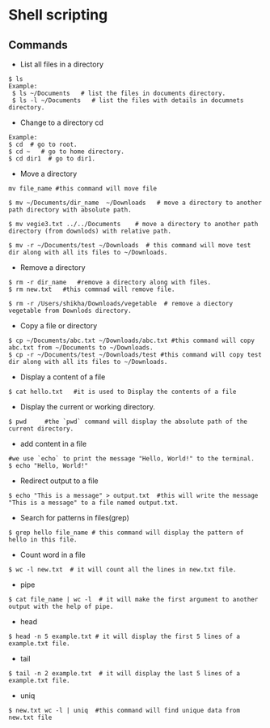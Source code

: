 # Shell scripting

## Commands

* List all files in a directory
```shell
$ ls
Example:
 $ ls ~/Documents   # list the files in documents directory.
 $ ls -l ~/Documents   # list the files with details in documnets directory.
```
* Change to a directory
cd
```shell
Example:
$ cd  # go to root. 
$ cd ~   # go to home directory.
$ cd dir1  # go to dir1.
```

* Move a directory
```shell
mv file_name #this command will move file
```

```shell 
$ mv ~/Documents/dir_name  ~/Downloads   # move a directory to another path directory with absolute path.

$ mv vegie3.txt ../../Documents    # move a directory to another path directory (from downlods) with relative path. 

$ mv -r ~/Documents/test ~/Downloads  # this command will move test dir along with all its files to ~/Downloads.
```

* Remove a directory
```shell
$ rm -r dir_name   #remove a directory along with files.
$ rm new.txt   #this commnad will remove file.
```

```shell
$ rm -r /Users/shikha/Downloads/vegetable  # remove a diectory vegetable from Downlods directory.
```

* Copy a file or directory 
```shell
$ cp ~/Documents/abc.txt ~/Downloads/abc.txt #this command will copy abc.txt from ~/Documents to ~/Downloads.
$ cp -r ~/Documents/test ~/Downloads/test #this command will copy test dir along with all its files to ~/Downloads.
```

* Display a content of a file
```shell
$ cat hello.txt   #it is used to Display the contents of a file
```
* Display the current or working directory.
```shell
$ pwd     #the `pwd` command will display the absolute path of the current directory.
```

* add content in a file
```shell
#we use `echo` to print the message "Hello, World!" to the terminal.
$ echo "Hello, World!"
```

* Redirect output to a file
```shell
$ echo "This is a message" > output.txt  #this will write the message "This is a message" to a file named output.txt.
```

* Search for patterns in files(grep)
```shell
$ grep hello file_name # this command will display the pattern of hello in this file.
```


* Count word in a file
```shell
$ wc -l new.txt  # it will count all the lines in new.txt file.
```

* pipe
```shell
$ cat file_name | wc -l  # it will make the first argument to another output with the help of pipe.
```

* head
```shell
$ head -n 5 example.txt # it will display the first 5 lines of a  example.txt file.
```

* tail
```shell
$ tail -n 2 example.txt  # it will display the last 5 lines of a  example.txt file.
```

* uniq
```shell
$ new.txt wc -l | uniq  #this command will find unique data from new.txt file
```





